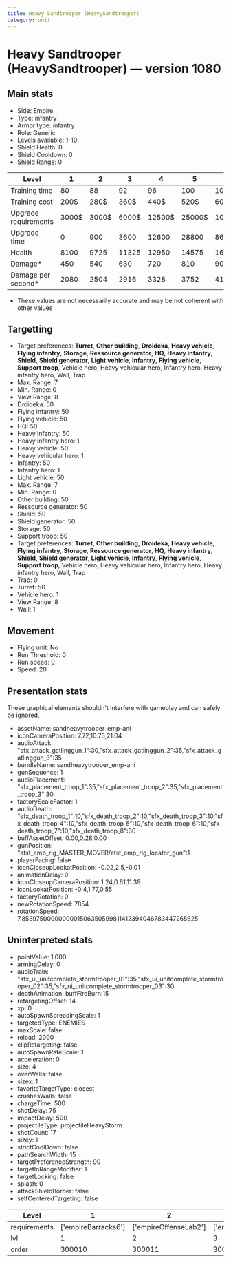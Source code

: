 ```yaml
---
title: Heavy Sandtrooper (HeavySandtrooper)
category: unit
---
```


# Heavy Sandtrooper (HeavySandtrooper) — version 1080

## Main stats

  * Side: Empire
  * Type: infantry
  * Armor type: infantry
  * Role: Generic
  * Levels available: 1-10
  * Shield Health: 0
  * Shield Cooldown: 0
  * Shield Range: 0

|Level               |1    |2    |3    |4     |5     |6      |7      |8      |9       |10      |
|--------------------|-----|-----|-----|------|------|-------|-------|-------|--------|--------|
|Training time       |80   |88   |92   |96    |100   |104    |108    |112    |116     |120     |
|Training cost       |200$ |280$ |360$ |440$  |520$  |600$   |680$   |800$   |840$    |920$    |
|Upgrade requirements|3000$|3000$|6000$|12500$|25000$|100000$|160000$|320000$|1000000$|1750000$|
|Upgrade time        |0    |900  |3600 |12600 |28800 |86400  |172800 |302400 |432000  |777600  |
|Health              |8100 |9725 |11325|12950 |14575 |16200  |17800  |19425  |21050   |24300   |
|Damage*             |450  |540  |630  |720   |810   |900    |980    |1080   |1160    |1340    |
|Damage per second*  |2080 |2504 |2916 |3328  |3752  |4164   |4576   |5000   |5408    |6244    |

* These values are not necessarily accurate and may be not coherent with other values

## Targetting

  * Target preferences: **Turret**, **Other building**, **Droideka**, **Heavy vehicle**, **Flying infantry**, **Storage**, **Ressource generator**, **HQ**, **Heavy infantry**, **Shield**, **Shield generator**, **Light vehicle**, **Infantry**, **Flying vehicle**, **Support troop**, Vehicle hero, Heavy vehicular hero, Infantry hero, Heavy infantry hero, Wall, Trap
  * Max. Range: 7
  * Min. Range: 0
  * View Range: 8
  * Droideka: 50
  * Flying infantry: 50
  * Flying vehicle: 50
  * HQ: 50
  * Heavy infantry: 50
  * Heavy infantry hero: 1
  * Heavy vehicle: 50
  * Heavy vehicular hero: 1
  * Infantry: 50
  * Infantry hero: 1
  * Light vehicle: 50
  * Max. Range: 7
  * Min. Range: 0
  * Other building: 50
  * Ressource generator: 50
  * Shield: 50
  * Shield generator: 50
  * Storage: 50
  * Support troop: 50
  * Target preferences: **Turret**, **Other building**, **Droideka**, **Heavy vehicle**, **Flying infantry**, **Storage**, **Ressource generator**, **HQ**, **Heavy infantry**, **Shield**, **Shield generator**, **Light vehicle**, **Infantry**, **Flying vehicle**, **Support troop**, Vehicle hero, Heavy vehicular hero, Infantry hero, Heavy infantry hero, Wall, Trap
  * Trap: 0
  * Turret: 50
  * Vehicle hero: 1
  * View Range: 8
  * Wall: 1

## Movement

  * Flying unit: No
  * Run Threshold: 0
  * Run speed: 0
  * Speed: 20

## Presentation stats

These graphical elements shouldn't interfere with gameplay and can safely be ignored.

  * assetName: sandheavytrooper_emp-ani
  * iconCameraPosition: 7.72,10.75,21.04
  * audioAttack: "sfx_attack_gatlinggun_1":30,"sfx_attack_gatlinggun_2":35,"sfx_attack_gatlinggun_3":35
  * bundleName: sandheavytrooper_emp-ani
  * gunSequence: 1
  * audioPlacement: "sfx_placement_troop_1":35,"sfx_placement_troop_2":35,"sfx_placement_troop_3":30
  * factoryScaleFactor: 1
  * audioDeath: "sfx_death_troop_1":10,"sfx_death_troop_2":10,"sfx_death_troop_3":10,"sfx_death_troop_4":10,"sfx_death_troop_5":10,"sfx_death_troop_6":10,"sfx_death_troop_7":10,"sfx_death_troop_8":30
  * buffAssetOffset: 0.00,0.28,0.00
  * gunPosition: "atst_emp_rig_MASTER_MOVER/atst_emp_rig_locator_gun":1
  * playerFacing: false
  * iconCloseupLookatPosition: -0.02,2.5,-0.01
  * animationDelay: 0
  * iconCloseupCameraPosition: 1.24,0.61,11.39
  * iconLookatPosition: -0.4,1.77,0.55
  * factoryRotation: 0
  * newRotationSpeed: 7854
  * rotationSpeed: 7.8539750000000001506350599811412394046783447265625

## Uninterpreted stats

  * pointValue: 1.000
  * armingDelay: 0
  * audioTrain: "sfx_ui_unitcomplete_stormtrooper_01":35,"sfx_ui_unitcomplete_stormtrooper_02":35,"sfx_ui_unitcomplete_stormtrooper_03":30
  * deathAnimation: buffFireBurn:15
  * retargetingOffset: 14
  * xp: 0
  * autoSpawnSpreadingScale: 1
  * targetedType: ENEMIES
  * maxScale: false
  * reload: 2000
  * clipRetargeting: false
  * autoSpawnRateScale: 1
  * acceleration: 0
  * size: 4
  * overWalls: false
  * sizex: 1
  * favoriteTargetType: closest
  * crushesWalls: false
  * chargeTime: 500
  * shotDelay: 75
  * impactDelay: 500
  * projectileType: projectileHeavyStorm
  * shotCount: 17
  * sizey: 1
  * strictCoolDown: false
  * pathSearchWidth: 15
  * targetPreferenceStrength: 90
  * targetInRangeModifier: 1
  * targetLocking: false
  * splash: 0
  * attackShieldBorder: false
  * selfCenteredTargeting: false

|Level       |1                  |2                    |3                    |4                    |5                    |6                    |7                    |8                    |9                    |10                    |
|------------|-------------------|---------------------|---------------------|---------------------|---------------------|---------------------|---------------------|---------------------|---------------------|----------------------|
|requirements|['empireBarracks6']|['empireOffenseLab2']|['empireOffenseLab3']|['empireOffenseLab4']|['empireOffenseLab5']|['empireOffenseLab6']|['empireOffenseLab7']|['empireOffenseLab8']|['empireOffenseLab9']|['empireOffenseLab10']|
|lvl         |1                  |2                    |3                    |4                    |5                    |6                    |7                    |8                    |9                    |10                    |
|order       |300010             |300011               |300012               |300013               |300014               |300015               |300016               |300017               |300018               |300019                |

